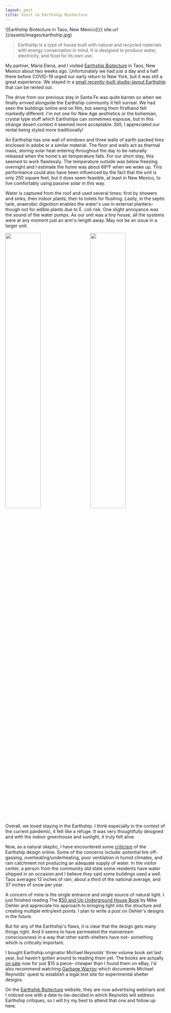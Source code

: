 ```yaml
---
layout: post
title: Visit to Earthship Biotecture
---
```


![Earthship Biotecture in Taos, New Mexico]({{ site.url }}/assets/images/earthship.jpg)

> Earthship is a type of house built with natural and recycled materials with energy conservation in mind. It is designed to produce water, electricity, and food for its own use.

My partner, María Elena, and I visited [Earthship Biotecture](https://www.earthshipglobal.com) in Taos, New Mexico about two weeks ago. Unfortunately we had just a day and a half there before COVID-19 urged our early return to New York, but it was still a great experience. We stayed in a [small recently-built studio-layout Earthship](https://www.airbnb.com/rooms/22567280) that can be rented out.

The drive from our previous stay in Santa Fe was quite barren so when we finally arrived alongside the Earthship community it felt surreal. We had seen the buildings online and on film, but seeing them firsthand felt markedly different. I'm not one for New Age aesthetics or the bohemian, crystal type stuff which Earthships can sometimes espouse, but in this strange desert context it seemed more acceptable. Still, I appreciated our rental being styled more traditionally!

An Earthship has one wall of windows and three walls of earth-packed tires enclosed in adobe or a similar material. The floor and walls act as thermal mass, storing solar heat entering throughout the day to be naturally released when the home's air temperature falls. For our short stay, this seemed to work flawlessly. The temperature outside was below freezing overnight and I estimate the home was about 68°F when we woke up. This performance could also have been influenced by the fact that the unit is only 250 square feet, but it does seem feasible, at least in New Mexico, to live comfortably using passive solar in this way.

Water is captured from the roof and used several times: first by showers and sinks, then indoor plants, then to toilets for flushing. Lastly, in the septic tank, anaerobic digestion enables the water's use in external planters– though not for edible plants due to E. coli risk. One slight annoyance was the sound of the water pumps. As our unit was a tiny house, all the systems were at any moment just an arm's-length away. May not be an issue in a larger unit.

<img src="{{ site.url }}/assets/images/earthship-interior-1.jpg" style="display:inline-block; width: 47%; margin-bottom: 0; margin-right: 6%; height: auto;"><img src="{{ site.url }}/assets/images/earthship-interior-2.jpg" style="display: inline-block; width: 47%; margin-bottom: 0; height: auto;">

Overall, we loved staying in the Earthship. I think especially in the context of the current pandemic, it felt like a refuge. It was very thoughtfully designed and with the indoor greenhouse and sunlight, it truly felt alive.

Now, as a natural skeptic, I have encountered some [criticism](http://hackingtheearthship.blogspot.com/p/earthship-academic-research.html) of the Earthship design online. Some of the concerns include: potential tire off-gassing, overheating/underheating, poor ventilation in humid climates, and rain catchment not producing an adequate supply of water. In the visitor center, a person from the community *did* state some residents have water shipped in on occasion and I believe they said some buildings used a well. Taos averages 13 inches of rain, about a third of the national average, and 37 inches of snow per year.

A concern of mine is the single entrance and single source of natural light. I just finished reading The [$50 and Up Underground House Book](https://undergroundhousing.com/) by Mike Oehler and appreciate his approach to bringing light into the structure and creating multiple entry/exit points. I plan to write a post on Oehler's designs in the future.

But for any of the Earthship's flaws, it is clear that the design gets many things right. And it seems to have permeated the mainstream consciousness in a way that other earth-shelters have not– something which is critically important.

I bought Earthship originator Michael Reynolds' three volume book set last year, but haven't gotten around to reading them yet. The books are actually [on sale](https://www.earthshipglobal.com/books) now for just $15 a piece– cheaper than I found them on eBay. I'd also recommend watching [Garbage Warrior](http://www.garbagewarrior.com) which documents Michael Reynolds' quest to establish a legal test site for experimental shelter designs.

On the [Earthship Biotecture](https://www.earthshipglobal.com) website, they are now advertising webinars and I noticed one with a date to-be-decided in which Reynolds will address Earthship critiques, so I will try my best to attend that one and follow up here.
